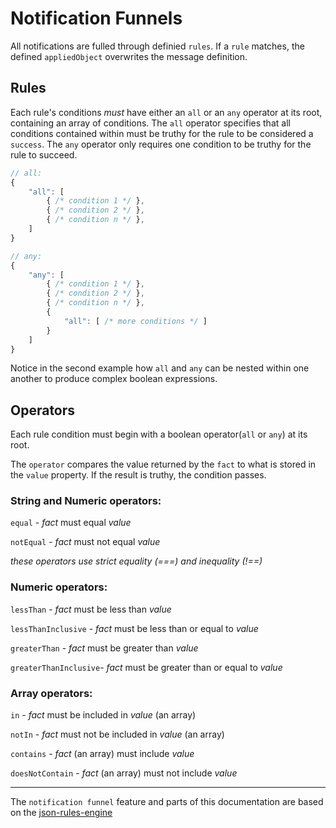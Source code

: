 # Notification Funnels
All notifications are fulled through definied ```rules```. If a ```rule``` matches, the defined ```appliedObject``` overwrites the message definition.

## Rules

Each rule's conditions *must* have either an `all` or an `any` operator at its root, containing an array of conditions.  The `all` operator specifies that all conditions contained within must be truthy for the rule to be considered a `success`.  The `any` operator only requires one condition to be truthy for the rule to succeed.

```js
// all:
{
    "all": [
        { /* condition 1 */ },
        { /* condition 2 */ },
        { /* condition n */ },
    ]
}

// any:
{
    "any": [
        { /* condition 1 */ },
        { /* condition 2 */ },
        { /* condition n */ },
        {
            "all": [ /* more conditions */ ]
        }
    ]
}
```

Notice in the second example how `all` and `any` can be nested within one another to produce complex boolean expressions.

## Operators

Each rule condition must begin with a boolean operator(```all``` or ```any```) at its root.

The ```operator``` compares the value returned by the ```fact``` to what is stored in the ```value``` property.  If the result is truthy, the condition passes.

### String and Numeric operators:

  ```equal``` - _fact_ must equal _value_

  ```notEqual```  - _fact_ must not equal _value_

  _these operators use strict equality (===) and inequality (!==)_

### Numeric operators:

  ```lessThan``` - _fact_ must be less than _value_

  ```lessThanInclusive``` - _fact_ must be less than or equal to _value_

  ```greaterThan``` - _fact_ must be greater than _value_

  ```greaterThanInclusive```- _fact_ must be greater than or equal to _value_

### Array operators:

  ```in```  - _fact_ must be included in _value_ (an array)

  ```notIn```  - _fact_ must not be included in _value_ (an array)

  ```contains```  - _fact_ (an array) must include _value_

  ```doesNotContain```  - _fact_ (an array) must not include _value_

  ---

  The ```notification funnel``` feature and parts of this documentation are based on the [json-rules-engine](https://github.com/cachecontrol/json-rules-engine)
